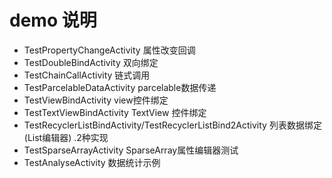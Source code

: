 

# demo 说明

 * TestPropertyChangeActivity    属性改变回调
 * TestDoubleBindActivity        双向绑定
 * TestChainCallActivity         链式调用
 * TestParcelableDataActivity    parcelable数据传递
 * TestViewBindActivity           view控件绑定
 * TestTextViewBindActivity       TextView 控件绑定
 * TestRecyclerListBindActivity/TestRecyclerListBind2Activity  列表数据绑定(List编辑器) .2种实现
 * TestSparseArrayActivity  SparseArray属性编辑器测试
 * TestAnalyseActivity      数据统计示例
